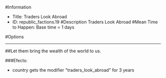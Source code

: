#Information
 - Title: Traders Look Abroad
 - ID: republic_factions.19
#Description
Traders Look Abroad
#Mean Time to Happen:
Base time = 1 days

#Options

___
##Let them bring the wealth of the world to us.

###Efects:<ul><li>country gets the modifier "traders_look_abroad" for 3 years</li></ul>
